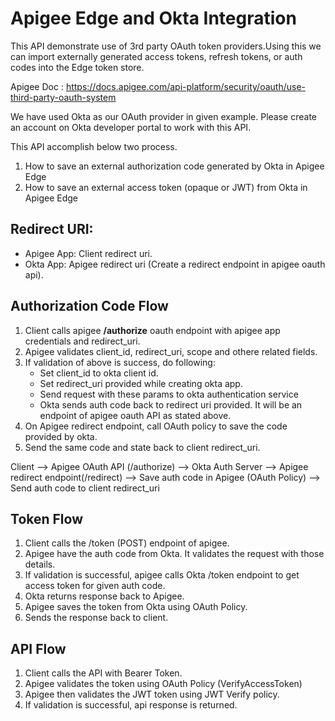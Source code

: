 # Apigee Edge and Okta Integration

This API demonstrate use of 3rd party OAuth token providers.Using this we can import externally generated access tokens, refresh tokens, or auth codes into the Edge token store. 

Apigee Doc : https://docs.apigee.com/api-platform/security/oauth/use-third-party-oauth-system

We have used Okta as our OAuth provider in given example. Please create an account on Okta developer portal to work with this API.

This API accomplish below two process. 
1. How to save an external authorization code generated by Okta in Apigee Edge
1. How to save an external access token (opaque or JWT) from Okta in Apigee Edge

## Redirect URI:
* Apigee App: Client redirect uri.
* Okta App: Apigee redirect uri (Create a redirect endpoint in apigee oauth api).


## Authorization Code Flow
1. Client calls apigee **/authorize** oauth endpoint with apigee app credentials and redirect_uri.
1. Apigee validates client_id, redirect_uri, scope and othere related fields.
1. If validation of above is success, do following:
   * Set client_id to okta client id.
   * Set redirect_uri provided while creating okta app.
   * Send request with these params to okta authentication service
   * Okta sends auth code back to redirect uri provided. It will be an endpoint of apigee oauth API as stated above.
1. On Apigee redirect endpoint, call OAuth policy to save the code provided by okta.
1. Send the same code and state back to client redirect_uri.

Client --> Apigee OAuth API (/authorize) --> Okta Auth Server 
--> Apigee redirect endpoint(/redirect) --> Save auth code in Apigee (OAuth Policy) --> Send auth code to client redirect_uri

## Token Flow
1. Client calls the /token (POST) endpoint of apigee.
1. Apigee have the auth code from Okta. It validates the request with those details.
1. If validation is successful, apigee calls Okta /token endpoint to get access token for given auth code.
1. Okta returns response back to Apigee.
1. Apigee saves the token from Okta using OAuth Policy.
1. Sends the response back to client.

## API Flow
1. Client calls the API with Bearer Token.
1. Apigee validates the token using OAuth Policy (VerifyAccessToken)
1. Apigee then validates the JWT token using JWT Verify policy.
1. If validation is successful, api response is returned.
